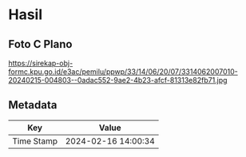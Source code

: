 # Hasil

## Foto C Plano

https://sirekap-obj-formc.kpu.go.id/e3ac/pemilu/ppwp/33/14/06/20/07/3314062007010-20240215-004803--0adac552-9ae2-4b23-afcf-81313e82fb71.jpg


## Metadata

| Key        | Value               |
| ---------- | ------------------- |
| Time Stamp | 2024-02-16 14:00:34 |



